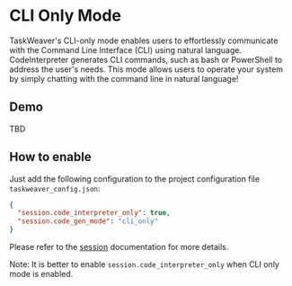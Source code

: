 # CLI Only Mode

TaskWeaver's CLI-only mode enables users to effortlessly communicate with the Command Line Interface (CLI) using natural language. 
CodeInterpreter generates CLI commands, such as bash or PowerShell to address the user's needs.
This mode allows users to operate your system by simply chatting with the command line in natural language!


## Demo
TBD


## How to enable
Just add the following configuration to the project configuration file `taskweaver_config.json`:
```json
{
  "session.code_interpreter_only": true,
  "session.code_gen_mode": "cli_only"
}
```
Please refer to the [session](./session.md) documentation for more details.

Note: It is better to enable `session.code_interpreter_only` when CLI only mode is enabled.